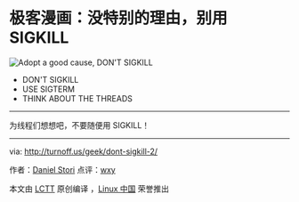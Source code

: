 # 极客漫画：没特别的理由，别用 SIGKILL

![Adopt a good cause, DON'T SIGKILL](./dont-sigkill-2.png)

- DON'T SIGKILL
- USE SIGTERM
- THINK ABOUT THE THREADS

---

为线程们想想吧，不要随便用 SIGKILL！

---

via: http://turnoff.us/geek/dont-sigkill-2/

作者：[Daniel Stori][a] 点评：[wxy](https://github.com/wxy)

本文由 [LCTT](https://github.com/LCTT/TranslateProject) 原创编译
，[Linux 中国](https://linux.cn/) 荣誉推出

[a]: http://turnoff.us/about/
